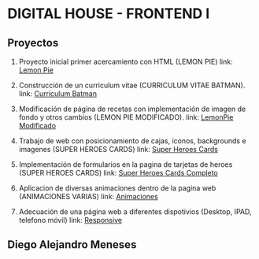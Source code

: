 <h1>DIGITAL HOUSE - FRONTEND I</h1>

<h2>Proyectos</h2>

1. Proyecto inicial primer acercamiento con HTML (LEMON PIE)
  link: <a href="https://alejomnss.github.io/Frontend-I---Ejercicios/PracticaCS3_LemonPie/" target="_blank">Lemon Pie</a>


2. Construcción de un curriculum vitae (CURRICULUM VITAE BATMAN).
  link: <a href="https://alejomnss.github.io/Frontend-I---Ejercicios/PracticaCS5_BatmanCV/" target="_blank">Curriculum Batman</a>
  
  
3. Modificación de página de recetas con implementación de imagen de fondo y otros cambios (LEMON PIE MODIFICADO).
  link: <a href="https://alejomnss.github.io/Frontend-I---Ejercicios/PracticaCS6_LemonPieModificado" target="_blank">LemonPie Modificado</a>


4. Trabajo de web con posicionamiento de cajas, iconos, backgrounds e imagenes (SUPER HEROES CARDS)
  link: <a href="https://alejomnss.github.io/Frontend-I---Ejercicios/PracticaCS7_HeroesCards/" target="_blank">Super Heroes Cards</a>
  
  
5. Implementación de formularios en la pagina de tarjetas de heroes (SUPER HEROES CARDS)
  link: <a href="https://alejomnss.github.io/Frontend-I---Ejercicios/PracticaCS9_HeroesConFormulario/" target="_blank">Super Heroes Cards Completo</a>
  
  
6. Aplicacion de diversas animaciones dentro de la pagina web (ANIMACIONES VARIAS)
  link: <a href="https://alejomnss.github.io/Frontend-I---Ejercicios/PracticaCS12_Animación/" target="_blank">Animaciones</a>
  
  
7. Adecuación de una página web a diferentes dispotivios (Desktop, IPAD, telefono móvil)
  link: <a href="https://alejomnss.github.io/Frontend-I---Ejercicios/PracticaCS13_Responsive" target="_blank">Responsive</a>



<h2>Diego Alejandro Meneses</h2>
